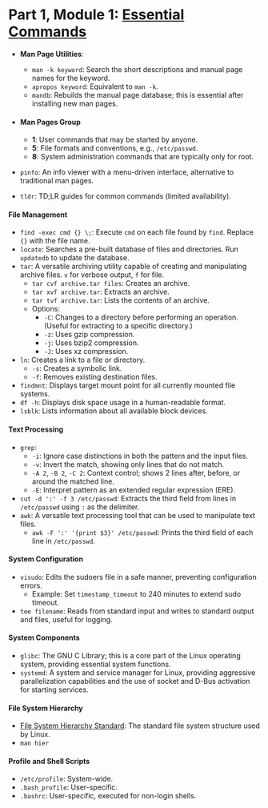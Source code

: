 # Part 1, Module 1: [Essential Commands](https://learning.oreilly.com/course/linux-foundation-certified/9780138230678/)

- **Man Page Utilities**:
  - `man -k keyword`: Search the short descriptions and manual page names for the keyword.
  - `apropos keyword`: Equivalent to `man -k`.
  - `mandb`: Rebuilds the manual page database; this is essential after installing new man pages.
- #### Man Pages Group
    - **1**: User commands that may be started by anyone.
    - **5**: File formats and conventions, e.g., `/etc/passwd`.
    - **8**: System administration commands that are typically only for root.

- `pinfo`: An info viewer with a menu-driven interface, alternative to traditional man pages.
- `tldr`: TD;LR guides for common commands (limited availability).

#### File Management
- `find -exec cmd {} \;`: Execute `cmd` on each file found by `find`. Replace `{}` with the file name.
- `locate`: Searches a pre-built database of files and directories. Run `updatedb` to update the database.
- `tar`: A versatile archiving utility capable of creating and manipulating archive files. `v` for verbose output, `f` for file.
  - `tar cvf archive.tar files`: Creates an archive.
  - `tar xvf archive.tar`: Extracts an archive.
  - `tar tvf archive.tar`: Lists the contents of an archive.
  - Options:
    - `-C`: Changes to a directory before performing an operation.(Useful for extracting to a specific directory.)
    - `-z`: Uses gzip compression.
    - `-j`: Uses bzip2 compression.
    - `-J`: Uses xz compression.
- `ln`: Creates a link to a file or directory.
  - `-s`: Creates a symbolic link.
  - `-f`: Removes existing destination files.
- `findmnt`: Displays target mount point for all currently mounted file systems.
- `df -h`: Displays disk space usage in a human-readable format.
- `lsblk`: Lists information about all available block devices.

#### Text Processing
- `grep`:
  - `-i`: Ignore case distinctions in both the pattern and the input files.
  - `-v`: Invert the match, showing only lines that do not match.
  - `-A 2`, `-B 2`, `-C 2`: Context control; shows 2 lines after, before, or around the matched line.
  - `-E`: Interpret pattern as an extended regular expression (ERE).
- `cut -d ':' -f 3 /etc/passwd`: Extracts the third field from lines in `/etc/passwd` using `:` as the delimiter.
- `awk`: A versatile text processing tool that can be used to manipulate text files.
  - `awk -F ':' '{print $3}' /etc/passwd`: Prints the third field of each line in `/etc/passwd`.
#### System Configuration
- `visudo`: Edits the sudoers file in a safe manner, preventing configuration errors.
  - Example: Set `timestamp_timeout` to 240 minutes to extend sudo timeout.
- `tee filename`: Reads from standard input and writes to standard output and files, useful for logging.

#### System Components
- `glibc`: The GNU C Library; this is a core part of the Linux operating system, providing essential system functions.
- `systemd`: A system and service manager for Linux, providing aggressive parallelization capabilities and the use of socket and D-Bus activation for starting services.

#### File System Hierarchy
- [File System Hierarchy Standard](https://refspecs.linuxfoundation.org/FHS_3.0/fhs/index.html): The standard file system structure used by Linux.
- `man hier`

#### Profile and Shell Scripts
- `/etc/profile`: System-wide.
- `.bash_profile`: User-specific.
- `.bashrc`: User-specific, executed for non-login shells.
